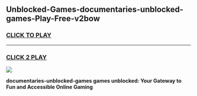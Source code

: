 
## Unblocked-Games-documentaries-unblocked-games-Play-Free-v2bow
<h3>
<a href="https://premium76.site?title=documentaries-unblocked-games&ref=23A">CLICK TO PLAY</a></h3>
<hr>

<h3>
<a href="https://premium76.site?title=documentaries-unblocked-games&ref=23A">CLICK 2 PLAY</a>
  
</h3>

<a href="https://premium76.site?title=documentaries-unblocked-games&ref=23A"><img src="https://clearcache.store/games.png"></a>


**documentaries-unblocked-games games unblocked: Your Gateway to Fun and Accessible Online Gaming**
